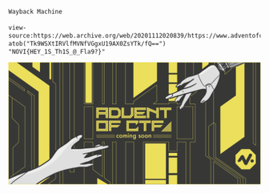 ```
Wayback Machine

view-source:https://web.archive.org/web/20201112020839/https://www.adventofctf.com/
atob("Tk9WSXtIRVlfMVNfVGgxU19AX0ZsYTk/fQ==")
"NOVI{HEY_1S_Th1S_@_Fla9?}"

```
<img src="../images/0.png">
